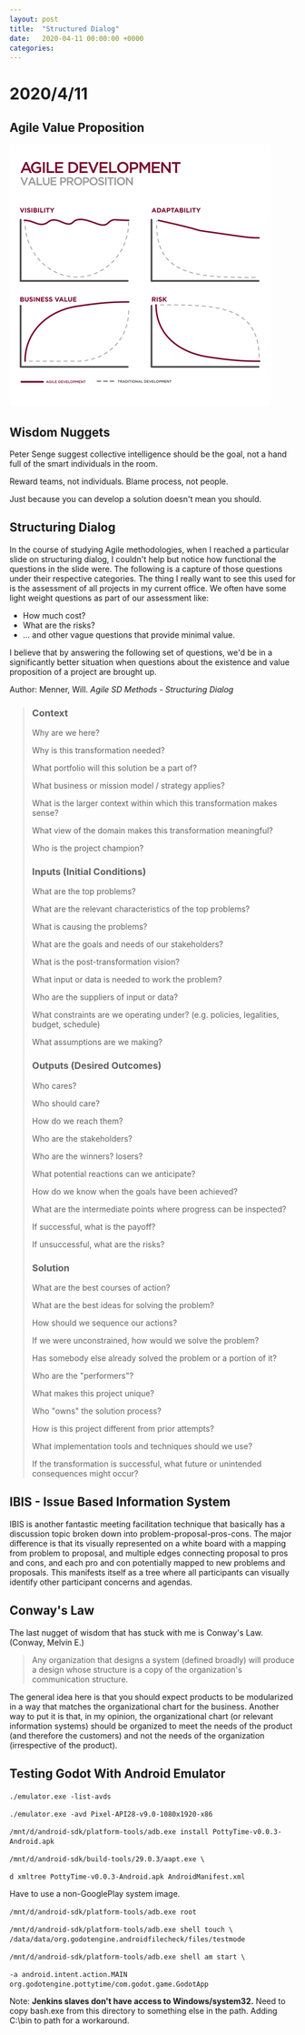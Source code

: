 ```yaml
---
layout: post
title:  "Structured Dialog"
date:   2020-04-11 00:00:00 +0000
categories:
---
```

<!-- desc: Structured Dialog -->
# 2020/4/11

## Agile Value Proposition

![20200411-agile-value-proposition](20200411-agile-value-proposition.gif)

## Wisdom Nuggets

Peter Senge suggest collective intelligence should be the goal, not a hand full of the smart individuals in the room.

Reward teams, not individuals. Blame process, not people.

Just because you can develop a solution doesn't mean you should.



## Structuring Dialog

In the course of studying Agile methodologies, when I reached a particular slide on structuring dialog, I couldn't help but notice how functional the questions in the slide were. The following is a capture of those questions under their respective categories. The thing I really want to see this used for is the assessment of all projects in my current office. We often have some light weight questions as part of our assessment like:

* How much cost? 
* What are the risks?
* ... and other vague questions that provide minimal value.

I believe that by answering the following set of questions, we'd be in a significantly better situation when questions about the existence and value proposition of a project are brought up.

Author: Menner, Will. *Agile SD Methods - Structuring Dialog* 

> ### Context
>
> Why are we here?
>
> Why is this transformation needed?
>
> What portfolio will this solution be a part of?
>
> What business or mission model / strategy applies?
>
> What is the larger context within which this transformation makes sense?
>
> What view of the domain makes this transformation meaningful?
>
> Who is the project champion?
>
> ### Inputs (Initial Conditions)
>
> What are the top problems?
>
> What are the relevant characteristics of the top problems?
>
> What is causing the problems?
>
> What are the goals and needs of our stakeholders?
>
> What is the post-transformation vision?
>
> What input or data is needed to work the problem?
>
> Who are the suppliers of input or data?
>
> What constraints are we operating under? (e.g. policies, legalities, budget, schedule)
>
> What assumptions are we making?
>
> ### Outputs (Desired Outcomes)
>
> Who cares?
>
> Who should care?
>
> How do we reach them?
>
> Who are the stakeholders?
>
> Who are the winners? losers?
>
> What potential reactions can we anticipate?
>
> How do we know when the goals have been achieved?
>
> What are the intermediate points where progress can be inspected?
>
> If successful, what is the payoff?
>
> If unsuccessful, what are the risks?
>
> ### Solution
>
> What are the best courses of action?
>
> What are the best ideas for solving the problem?
>
> How should we sequence our actions?
>
> If we were unconstrained, how would we solve the problem?
>
> Has somebody else already solved the problem or a portion of it?
>
> Who are the "performers"?
>
> What makes this project unique?
>
> Who "owns" the solution process?
>
> How is this project different from prior attempts?
>
> What implementation tools and techniques should we use?
>
> If the transformation is successful, what future or unintended consequences might occur?



## IBIS - Issue Based Information System

IBIS is another fantastic meeting facilitation technique that basically has a discussion topic broken down into problem-proposal-pros-cons. The major difference is that its visually represented on a white board with a mapping from problem to proposal, and multiple edges connecting proposal to pros and cons, and each pro and con potentially mapped to new problems and proposals. This manifests itself as a tree where all participants can visually identify other participant concerns and agendas.

## Conway's Law

The last nugget of wisdom that has stuck with me is Conway's Law. (Conway, Melvin E.)

> Any organization that designs a system (defined broadly) will produce a design whose structure is a copy of the organization's communication structure.

The general idea here is that you should expect products to be modularized in a way that matches the organizational chart for the business. Another way to put it is that, in my opinion, the organizational chart (or relevant information systems) should be organized to meet the needs of the product (and therefore the customers) and not the needs of the organization (irrespective of the product).

## Testing Godot With Android Emulator

`./emulator.exe -list-avds`



`./emulator.exe -avd Pixel-API28-v9.0-1080x1920-x86`



`/mnt/d/android-sdk/platform-tools/adb.exe install PottyTime-v0.0.3-Android.apk`



`/mnt/d/android-sdk/build-tools/29.0.3/aapt.exe \`

`d xmltree PottyTime-v0.0.3-Android.apk AndroidManifest.xml`



Have to use a non-GooglePlay system image.

`/mnt/d/android-sdk/platform-tools/adb.exe root`



`/mnt/d/android-sdk/platform-tools/adb.exe shell touch \ /data/data/org.godotengine.androidfilecheck/files/testmode`



`/mnt/d/android-sdk/platform-tools/adb.exe shell am start \`

`-a android.intent.action.MAIN org.godotengine.pottytime/com.godot.game.GodotApp`



Note: **Jenkins slaves don't have access to Windows/system32.** Need to copy bash.exe from this directory to something else in the path.  Adding C:\bin to path for a workaround.
